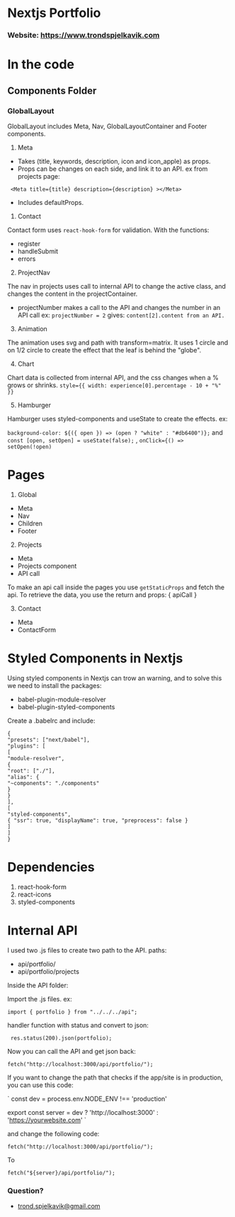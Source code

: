 # Nextjs Portfolio

### Website: https://www.trondspjelkavik.com

# In the code

## Components Folder

### GlobalLayout

GlobalLayout includes Meta, Nav, GlobalLayoutContainer and Footer components.

1. Meta

- Takes (title, keywords, description, icon and icon_apple) as props.
- Props can be changes on each side, and link it to an API. ex from projects page:

` <Meta title={title} description={description} ></Meta>`

- Includes defaultProps.

1. Contact

Contact form uses `react-hook-form` for validation. With the functions:

- register
- handleSubmit
- errors

2. ProjectNav

The nav in projects uses call to internal API to change the active class, and changes the content in the projectContainer.

- projectNumber makes a call to the API and changes the number in an API call ex:
  `projectNumber = 2`
  gives:
  `content[2].content from an API.`

3. Animation

The animation uses svg and path with transform=matrix. It uses 1 circle and on 1/2 circle to create the effect that the leaf is behind the "globe".

4. Chart

Chart data is collected from internal API, and the css changes when a % grows or shrinks.
`style={{ width: experience[0].percentage - 10 + "%" }}`

5. Hamburger

Hamburger uses styled-components and useState to create the effects. ex:

`background-color: ${({ open }) => (open ? "white" : "#db6400")};`
and
`const [open, setOpen] = useState(false);` , `onClick={() => setOpen(!open)`

# Pages

1. Global

- Meta
- Nav
- Children
- Footer

2. Projects

- Meta
- Projects component
- API call

To make an api call inside the pages you use `getStaticProps` and fetch the api.
To retrieve the data, you use the return and props: { apiCall }

3. Contact

- Meta
- ContactForm

# Styled Components in Nextjs

Using styled components in Nextjs can trow an warning, and to solve this we need to install the packages:

- babel-plugin-module-resolver
- babel-plugin-styled-components

Create a .babelrc and include:

```
{
"presets": ["next/babel"],
"plugins": [
[
"module-resolver",
{
"root": ["./"],
"alias": {
"~components": "./components"
}
}
],
[
"styled-components",
{ "ssr": true, "displayName": true, "preprocess": false }
]
]
}

```

# Dependencies

1. react-hook-form
2. react-icons
3. styled-components

# Internal API

I used two .js files to create two path to the API. paths:

- api/portfolio/
- api/portfolio/projects

Inside the API folder:

Import the .js files. ex:

`import { portfolio } from "../../../api";`

handler function with status and convert to json:

` res.status(200).json(portfolio);`

Now you can call the API and get json back:

`fetch("http://localhost:3000/api/portfolio/");`

If you want to change the path that checks if the app/site is in production, you can use this code:

` const dev = process.env.NODE_ENV !== 'production'

export const server = dev ? 'http://localhost:3000' : 'https://yourwebsite.com' `

and change the following code:

`fetch("http://localhost:3000/api/portfolio/");`

To

`fetch("${server}/api/portfolio/");`

### Question?

- trond.spjelkavik@gmail.com
